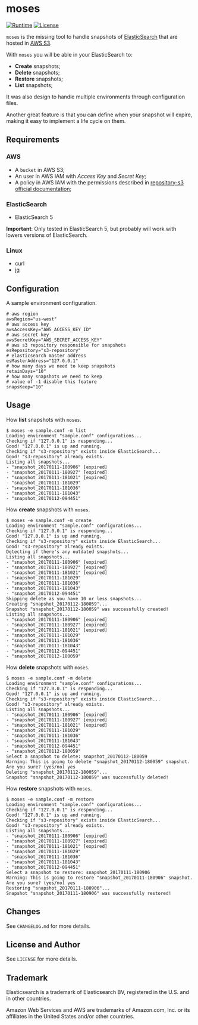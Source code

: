 # moses
[![Runtime][runtime-badge]][moses-runtime-url]
[![License][license-badge]][moses-license-url]

`moses` is the missing tool to handle snapshots of [ElasticSearch](es-url) that are hosted in [AWS S3](aws-s3-url).

With `moses` you will be able in your ElasticSearch to:

- **Create** snapshots;
- **Delete** snapshots;
- **Restore** snapshots;
- **List** snapshots;

It was also design to handle multiple environments through configuration files.

Another great feature is that you can define when your snapshot will expire,
making it easy to implement a life cycle on them.

## Requirements

### AWS

* A `bucket` in AWS S3;
* An user in AWS IAM with _Access Key_ and _Secret Key_;
* A policy in AWS IAM with the permissions described in [repository-s3 official documentation](es-plugin-s3-doc-url);

### ElasticSearch

* ElasticSearch 5

**Important**: Only tested in ElasticSearch 5, but probably will work with lowers versions of ElasticSearch.

### Linux

* curl
* [jq](jq-url)

## Configuration

A sample environment configuration.

```properties
# aws region
awsRegion="us-west"
# aws access key
awsAccessKey="AWS_ACCESS_KEY_ID"
# aws secret key
awsSecretKey="AWS_SECRET_ACCESS_KEY"
# aws s3 repository responsible for snapshots
esRepository="s3-repository"
# elasticsearch master address
esMasterAddress="127.0.0.1"
# how many days we need to keep snapshots
retainDays="10"
# how many snapshots we need to keep
# value of -1 disable this feature
snapsKeep="10"
```

## Usage

How **list** snapshots with `moses`.

```shell
$ moses -e sample.conf -m list
Loading environment "sample.conf" configurations...
Checking if "127.0.0.1" is responding...
Good! "127.0.0.1" is up and running.
Checking if "s3-repository" exists inside ElasticSearch...
Good! "s3-repository" already exists.
Listing all snapshots...
- "snapshot_20170111-180906" [expired]
- "snapshot_20170111-180927" [expired]
- "snapshot_20170111-181021" [expired]
- "snapshot_20170111-181029"
- "snapshot_20170111-181036"
- "snapshot_20170111-181043"
- "snapshot_20170112-094451"
```

How **create** snapshots with `moses`.

```shell
$ moses -e sample.conf -m create
Loading environment "sample.conf" configurations...
Checking if "127.0.0.1" is responding...
Good! "127.0.0.1" is up and running.
Checking if "s3-repository" exists inside ElasticSearch...
Good! "s3-repository" already exists.
Detecting if there's any outdated snapshots...
Listing all snapshots...
- "snapshot_20170111-180906" [expired]
- "snapshot_20170111-180927" [expired]
- "snapshot_20170111-181021" [expired]
- "snapshot_20170111-181029"
- "snapshot_20170111-181036"
- "snapshot_20170111-181043"
- "snapshot_20170112-094451"
Skipping delete as you have 10 or less snapshots...
Creating "snapshot_20170112-180059"...
Snapshot "snapshot_20170112-180059" was successfully created!
Listing all snapshots...
- "snapshot_20170111-180906" [expired]
- "snapshot_20170111-180927" [expired]
- "snapshot_20170111-181021" [expired]
- "snapshot_20170111-181029"
- "snapshot_20170111-181036"
- "snapshot_20170111-181043"
- "snapshot_20170112-094451"
- "snapshot_20170112-180059"
```

How **delete** snapshots with `moses`.

```shell
$ moses -e sample.conf -m delete
Loading environment "sample.conf" configurations...
Checking if "127.0.0.1" is responding...
Good! "127.0.0.1" is up and running.
Checking if "s3-repository" exists inside ElasticSearch...
Good! "s3-repository" already exists.
Listing all snapshots...
- "snapshot_20170111-180906" [expired]
- "snapshot_20170111-180927" [expired]
- "snapshot_20170111-181021" [expired]
- "snapshot_20170111-181029"
- "snapshot_20170111-181036"
- "snapshot_20170111-181043"
- "snapshot_20170112-094451"
- "snapshot_20170112-180059"
Select a snapshot to delete: snapshot_20170112-180059
Warning: This is going to delete "snapshot_20170112-180059" snapshot.
Are you sure? (yes/no) yes
Deleting "snapshot_20170112-180059"...
Snapshot "snapshot_20170112-180059" was successfully deleted!
```

How **restore** snapshots with `moses`.

```shell
$ moses -e sample.conf -m restore
Loading environment "sample.conf" configurations...
Checking if "127.0.0.1" is responding...
Good! "127.0.0.1" is up and running.
Checking if "s3-repository" exists inside ElasticSearch...
Good! "s3-repository" already exists.
Listing all snapshots...
- "snapshot_20170111-180906" [expired]
- "snapshot_20170111-180927" [expired]
- "snapshot_20170111-181021" [expired]
- "snapshot_20170111-181029"
- "snapshot_20170111-181036"
- "snapshot_20170111-181043"
- "snapshot_20170112-094451"
Select a snapshot to restore: snapshot_20170111-180906
Warning: This is going to restore "snapshot_20170111-180906" snapshot.
Are you sure? (yes/no) yes
Restoring "snapshot_20170111-180906"...
Snapshot "snapshot_20170111-180906" was successfully restored!
```

## Changes

See `CHANGELOG.md` for more details.

## License and Author

See `LICENSE` for more details.

## Trademark

Elasticsearch is a trademark of Elasticsearch BV,
registered in the U.S. and in other countries.

Amazon Web Services and AWS are trademarks of Amazon.com, Inc.
or its affiliates in the United States and/or other countries.

   [aws-s3-url]: https://aws.amazon.com/s3
   [es-url]: https://www.elastic.co
   [jq-url]: https://stedolan.github.io/jq/
   [es-plugin-s3-doc-url]: https://www.elastic.co/guide/en/elasticsearch/plugins/current/repository-s3-repository.html
   [moses-runtime-url]: https://github.com/amalucelli/moses
   [moses-license-url]: https://github.com/amalucelli/moses/blob/master/LICENSE
   [license-badge]: https://img.shields.io/badge/license-apache-757575.svg?style=flat-square
   [runtime-badge]: https://img.shields.io/badge/runtime-shell-orange.svg?style=flat-square
